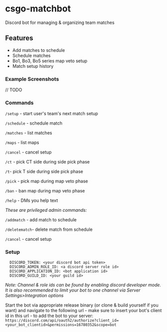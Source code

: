 # csgo-matchbot

Discord bot for managing & organizing team matches

## Features

- Add matches to schedule
- Schedule matches
- Bo1, Bo3, Bo5 series map veto setup
- Match setup history

### Example Screenshots

// TODO

### Commands

`/setup` - start user's team's next match setup

`/schedule` - schedule match

`/matches` - list matches

`/maps` - list maps

`/cancel` - cancel setup

`/ct` - pick CT side during side pick phase

`/t`- pick T side during side pick phase

`/pick` - pick map during map veto phase

`/ban` - ban map during map veto phase

`/help` - DMs you help text

_These are privileged admin commands:_

`/addmatch` - add match to schedule

`/deletematch`- delete match from schedule

`/cancel` - cancel setup

### Setup

```
  DISCORD_TOKEN: <your discord bot api token>
  DISCORD_ADMIN_ROLE_ID: <a discord server role id>
  DISCORD_APPLICATION_ID: <bot application id>
  DISCORD_GUILD_ID: <your guild id>
```

_Note: Channel & role ids can be found by enabling discord developer mode. It is also recommended to limit your bot to
one channel via Server Settings>Integration options_

Start the bot via appropriate release binary (or clone & build yourself if you want) and navigate to the following url -
make sure to insert your bot's client id in this url - to add the bot to your
server: `https://discord.com/api/oauth2/authorize?client_id=<your_bot_clientid>&permissions=16780352&scope=bot`

